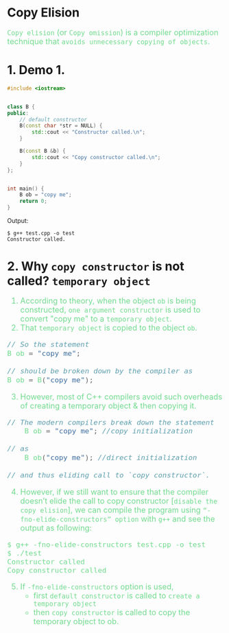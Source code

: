 <!--
 * @Author: Uper 41718895+Hyliu-BUAA@users.noreply.github.com
 * @Date: 2022-05-29 16:43:07
 * @LastEditors: Uper 41718895+Hyliu-BUAA@users.noreply.github.com
 * @LastEditTime: 2022-05-30 17:46:36
 * @FilePath: /C_C++/C++_拷贝控制/notes/Copy_Elision.md
 * @Description: 这是默认设置,请设置`customMade`, 打开koroFileHeader查看配置 进行设置: https://github.com/OBKoro1/koro1FileHeader/wiki/%E9%85%8D%E7%BD%AE
-->
# Copy Elision
<font color="73DB90" size="4">

`Copy elision` (or `Copy omission`) is a compiler optimization technique that `avoids unnecessary copying of objects`.

</font>

# 1. Demo 1.
```c++
#include <iostream>


class B {
public:
    // default constructor
    B(const char *str = NULL) {
        std::cout << "Constructor called.\n";
    }

    B(const B &b) {
        std::cout << "Copy constructor called.\n";
    }
};


int main() {
    B ob = "copy me";
    return 0;
}
```
Output:
```shell
$ g++ test.cpp -o test
Constructor called.
```


# 2. Why `copy constructor` is not called?  `temporary object`
<font color="73DB90" size="4">

1. According to theory, when the object `ob` is being constructed, `one argument constructor` is used to convert "copy me" to a `temporary object`.
2. That `temporary object` is copied to the object `ob`.
```c++
// So the statement
B ob = "copy me";

// should be broken down by the compiler as 
B ob = B("copy me");
```
3. However, most of C++ compilers avoid such overheads of creating a temporary object & then copying it.
```c++
// The modern compilers break down the statement
    B ob = "copy me"; //copy initialization

// as
    B ob("copy me"); //direct initialization

// and thus eliding call to `copy constructor`.

```
4. However, if we still want to ensure that the compiler doesn’t elide the call to copy constructor [`disable the copy elision`], we can compile the program using `“-fno-elide-constructors” option` with `g++` and see the output as following:
```shell
$ g++ -fno-elide-constructors test.cpp -o test
$ ./test
Constructor called
Copy constructor called
```
5. If `-fno-elide-constructors` option is used, 
    - first `default constructor` is called to `create a temporary object`
    - then `copy constructor` is called to copy the temporary object to ob.


</font>